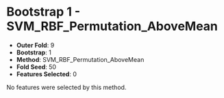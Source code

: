 # Bootstrap 1 - SVM_RBF_Permutation_AboveMean

- **Outer Fold**: 9
- **Bootstrap**: 1
- **Method**: SVM_RBF_Permutation_AboveMean
- **Fold Seed**: 50
- **Features Selected**: 0

No features were selected by this method.
